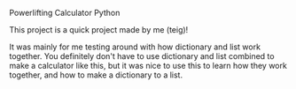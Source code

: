 Powerlifting Calculator Python

This project is a quick project made by me (teig)!

It was mainly for me testing around with how dictionary and list work together. You definitely don't have to use dictionary and list combined to make a calculator like this, but it was nice to use this to learn how they work together, and how to make a dictionary to a list.


